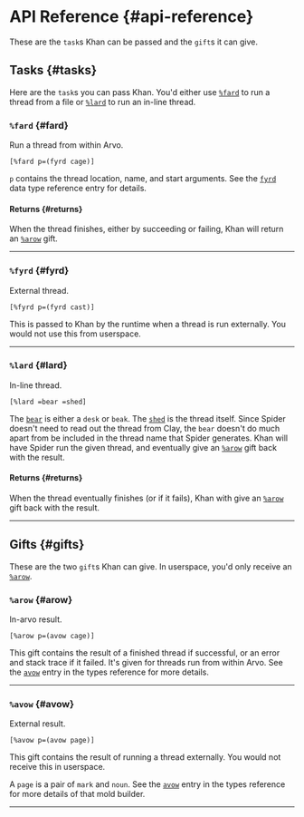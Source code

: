 # API Reference {#api-reference}

These are the `task`s Khan can be passed and the `gift`s it can give.

## Tasks {#tasks}

Here are the `task`s you can pass Khan. You'd either use [`%fard`](#fard) to run a thread from a file or [`%lard`](#lard) to run an in-line thread.

### `%fard` {#fard}

Run a thread from within Arvo.

```hoon
[%fard p=(fyrd cage)]
```

`p` contains the thread location, name, and start arguments. See the [`fyrd`](types.md#fyrd) data type reference entry for details.

#### Returns {#returns}

When the thread finishes, either by succeeding or failing, Khan will return an [`%arow`](#arow) gift.

---

### `%fyrd` {#fyrd}

External thread.

```hoon
[%fyrd p=(fyrd cast)]
```

This is passed to Khan by the runtime when a thread is run externally. You would not use this from userspace.

---

### `%lard` {#lard}

In-line thread.

```hoon
[%lard =bear =shed]
```

The [`bear`](types.md#bear) is either a `desk` or `beak`. The [`shed`](types.md#shed) is the thread itself. Since Spider doesn't need to read out the thread from Clay, the `bear` doesn't do much apart from be included in the thread name that Spider generates. Khan will have Spider run the given thread, and eventually give an [`%arow`](#arow) gift back with the result.

#### Returns {#returns}

When the thread eventually finishes (or if it fails), Khan with give an [`%arow`](#arow) gift back with the result.

---

## Gifts {#gifts}

These are the two `gift`s Khan can give. In userspace, you'd only receive an [`%arow`](#arow).

### `%arow` {#arow}

In-arvo result.

```hoon
[%arow p=(avow cage)]
```

This gift contains the result of a finished thread if successful, or an error and stack trace if it failed. It's given for threads run from within Arvo. See the [`avow`](types.md#avow) entry in the types reference for more details.

---

### `%avow` {#avow}

External result.

```hoon
[%avow p=(avow page)]
```

This gift contains the result of running a thread externally. You would not receive this in userspace.


A `page` is a pair of `mark` and `noun`. See the [`avow`](types.md#avow) entry in the types reference for more details of that mold builder.

---
